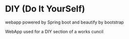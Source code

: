 # DIY (Do It YourSelf)
webapp powered by Spring boot and beautify by bootstrap 

WebApp used for a DIY section of a works cuncil 
